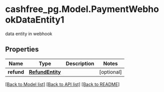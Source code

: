 # cashfree_pg.Model.PaymentWebhookDataEntity1
data entity in webhook

## Properties

Name | Type | Description | Notes
------------ | ------------- | ------------- | -------------
**refund** | [**RefundEntity**](RefundEntity.md) |  | [optional] 

[[Back to Model list]](../README.md#documentation-for-models) [[Back to API list]](../README.md#documentation-for-api-endpoints) [[Back to README]](../README.md)

